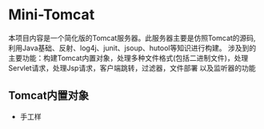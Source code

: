 # Mini-Tomcat
本项目内容是一个简化版的Tomcat服务器。此服务器主要是仿照Tomcat的源码,利用Java基础、反射、log4j、junit、jsoup、hutool等知识进行构建。
涉及到的主要功能：构建Tomcat内置对象，处理多种文件格式(包括二进制文件)，处理Servlet请求，处理Jsp请求，客户端跳转，过滤器，文件部署
以及监听器的功能

## Tomcat内置对象
   - 手工样
